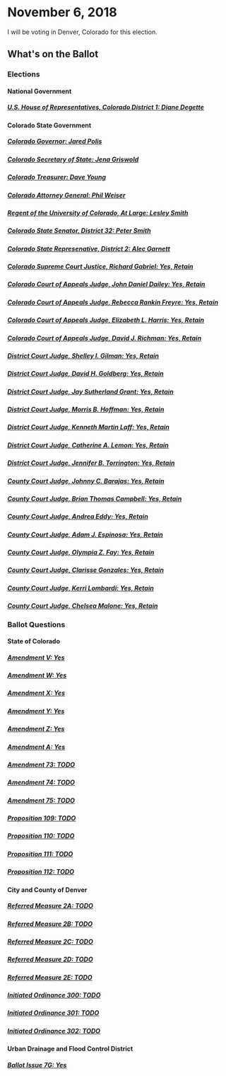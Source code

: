 # November 6, 2018

I will be voting in Denver, Colorado for this election.

## What's on the Ballot

### Elections

#### National Government

##### [U.S. House of Representatives, Colorado District 1: Diane Degette](us/house-co-01.md)

#### Colorado State Government

##### [Colorado Governor: Jared Polis](co/governor.md)

##### [Colorado Secretary of State: Jena Griswold](co/secretary-of-state.md)

##### [Colorado Treasurer: Dave Young](co/treasurer.md)

##### [Colorado Attorney General: Phil Weiser](co/attorney-general.md)

##### [Regent of the University of Colorado, At Large: Lesley Smith](co/regent-at-large.md)

##### [Colorado State Senator, District 32: Peter Smith](co/senate-32.md)

##### [Colorado State Represenative, District 2: Alec Garnett](co/house-02.md)

##### [Colorado Supreme Court Justice, Richard Gabriel: Yes, Retain](co/supreme-court-richard-gabriel.md)

##### [Colorado Court of Appeals Judge, John Daniel Dailey: Yes, Retain](co/court-of-appeals-john-daniel-dailey.md)

##### [Colorado Court of Appeals Judge, Rebecca Rankin Freyre: Yes, Retain](co/court-of-appeals-rebecca-rankin-freyre.md)

##### [Colorado Court of Appeals Judge, Elizabeth L. Harris: Yes, Retain](co/court-of-appeals-elizabeth-l-harris.md)

##### [Colorado Court of Appeals Judge, David J. Richman: Yes, Retain](co/court-of-appeals-david-j-richman.md)

##### [District Court Judge, Shelley I. Gilman: Yes, Retain](co/district-court-shelley-i-gilman.md)

##### [District Court Judge, David H. Goldberg: Yes, Retain](co/district-court-david-h-goldberg.md)

##### [District Court Judge, Jay Sutherland Grant: Yes, Retain](co/district-court-jay-sutherland-grant.md)

##### [District Court Judge, Morris B. Hoffman: Yes, Retain](co/district-court-morris-b-hoffman.md)

##### [District Court Judge, Kenneth Martin Laff: Yes, Retain](co/district-court-kenneth-martin-laff.md)

##### [District Court Judge, Catherine A. Lemon: Yes, Retain](co/district-court-catherine-a-lemon.md)

##### [District Court Judge, Jennifer B. Torrington: Yes, Retain](co/district-court-jennifer-b-torrington.md)

##### [County Court Judge, Johnny C. Barajas: Yes, Retain](co/county-court-johnny-b-barajas.md)

##### [County Court Judge, Brian Thomas Campbell: Yes, Retain](co/county-court-brian-thomas-campbell.md)

##### [County Court Judge, Andrea Eddy: Yes, Retain](co/county-court-andrea-eddy.md)

##### [County Court Judge, Adam J. Espinosa: Yes, Retain](co/county-court-adam-j-espinosa.md)

##### [County Court Judge, Olympia Z. Fay: Yes, Retain](co/county-court-olympia-z-fay.md)

##### [County Court Judge, Clarisse Gonzales: Yes, Retain](co/county-court-clarisse-gonzales.md)

##### [County Court Judge, Kerri Lombardi: Yes, Retain](co/county-court-kerri-lombardi.md)

##### [County Court Judge, Chelsea Malone: Yes, Retain](co/county-court-chelsea-malone.md)

### Ballot Questions

#### State of Colorado

##### [Amendment V: Yes](co/amendment-v.md)

##### [Amendment W: Yes](co/amendment-w.md)

##### [Amendment X: Yes](co/amendment-x.md)

##### [Amendment Y: Yes](co/amendment-y.md)

##### [Amendment Z: Yes](co/amendment-z.md)

##### [Amendment A: Yes](co/amendment-a.md)

##### [Amendment 73: TODO](co/amendment-73.md)

##### [Amendment 74: TODO](co/amendment-74.md)

##### [Amendment 75: TODO](co/amendment-75.md)

##### [Proposition 109: TODO](co/proposition-109.md)

##### [Proposition 110: TODO](co/proposition-110.md)

##### [Proposition 111: TODO](co/proposition-111.md)

##### [Proposition 112: TODO](co/proposition-112.md)

#### City and County of Denver

##### [Referred Measure 2A: TODO](co/denver/referred-measure-2a.md)

##### [Referred Measure 2B: TODO](co/denver/referred-measure-2b.md)

##### [Referred Measure 2C: TODO](co/denver/referred-measure-2c.md)

##### [Referred Measure 2D: TODO](co/denver/referred-measure-2d.md)

##### [Referred Measure 2E: TODO](co/denver/referred-measure-2e.md)

##### [Initiated Ordinance 300: TODO](co/denver/initiated-ordinance-300.md)

##### [Initiated Ordinance 301: TODO](co/denver/initiated-ordinance-301.md)

##### [Initiated Ordinance 302: TODO](co/denver/initiated-ordinance-302.md)

#### Urban Drainage and Flood Control District

##### [Ballot Issue 7G: Yes](co/urban-drainage-and-flood-control-district/ballot-issue-7g.md)
